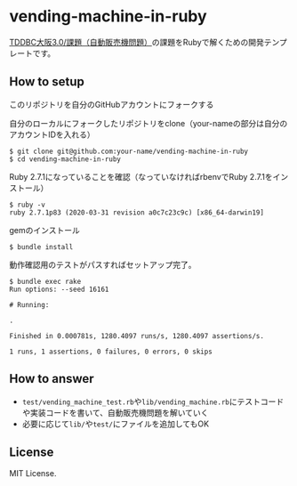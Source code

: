 # vending-machine-in-ruby

[TDDBC大阪3\.0/課題（自動販売機問題）](http://devtesting.jp/tddbc/?TDDBC%E5%A4%A7%E9%98%AA3.0%2F%E8%AA%B2%E9%A1%8C)の課題をRubyで解くための開発テンプレートです。

## How to setup

このリポジトリを自分のGitHubアカウントにフォークする

自分のローカルにフォークしたリポジトリをclone（your-nameの部分は自分のアカウントIDを入れる）

```
$ git clone git@github.com:your-name/vending-machine-in-ruby
$ cd vending-machine-in-ruby
```

Ruby 2.7.1になっていることを確認（なっていなければrbenvでRuby 2.7.1をインストール）

```
$ ruby -v
ruby 2.7.1p83 (2020-03-31 revision a0c7c23c9c) [x86_64-darwin19]
```

gemのインストール

```
$ bundle install
```

動作確認用のテストがパスすればセットアップ完了。

```
$ bundle exec rake
Run options: --seed 16161

# Running:

.

Finished in 0.000781s, 1280.4097 runs/s, 1280.4097 assertions/s.

1 runs, 1 assertions, 0 failures, 0 errors, 0 skips
```

## How to answer

- `test/vending_machine_test.rb`や`lib/vending_machine.rb`にテストコードや実装コードを書いて、自動販売機問題を解いていく
- 必要に応じて`lib/`や`test/`にファイルを追加してもOK

## License

MIT License.
